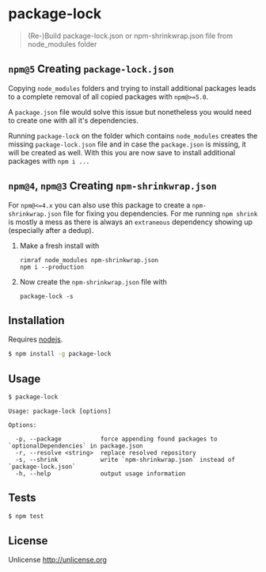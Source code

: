 # package-lock

> (Re-)Build package-lock.json or npm-shrinkwrap.json file from node_modules folder

## `npm@5` Creating `package-lock.json`

Copying `node_modules` folders and trying to install additional packages leads to
a complete removal of all copied packages with `npm@>=5.0`.

A `package.json` file would solve this issue but nonetheless you would need to
create one with all it's dependencies.

Running `package-lock` on the folder which contains `node_modules` creates the
missing `package-lock.json` file and in case the `package.json` is missing, it
will be created as well. With this you are now save to install additional
packages with `npm i ...`

## `npm@4`, `npm@3` Creating `npm-shrinkwrap.json`

For `npm@<=4.x` you can also use this package to create a `npm-shrinkwrap.json`
file for fixing you dependencies. For me running `npm shrink` is mostly a mess
as there is always an `extraneous` dependency showing up (especially after a dedup).

1. Make a fresh install with    
   ```
   rimraf node_modules npm-shrinkwrap.json
   npm i --production
   ```
2. Now create the `npm-shrinkwrap.json` file with
   ```
   package-lock -s
   ```

## Installation

Requires [nodejs](http://nodejs.org/).

```sh
$ npm install -g package-lock
```

## Usage

```sh
$ package-lock
```
```
Usage: package-lock [options]

Options:

  -p, --package           force appending found packages to `optionalDependencies` in package.json
  -r, --resolve <string>  replace resolved repository
  -s, --shrink            write `npm-shrinkwrap.json` instead of `package-lock.json`
  -h, --help              output usage information
```



## Tests

```sh
$ npm test
```

## License

Unlicense http://unlicense.org
